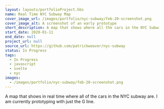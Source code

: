 ```yaml
---
layout: layouts/portfolioProject.hbs
name: Real Time NYC Subway Map
cover_image_url: /images/portfolio/nyc-subway/feb-20-screenshot.png
cover_image_alt: A screenshot of an early prototype
short_description: A map that shows where all the cars in the NYC Subway system are.
start_date: 2020-01-11
end_date: null
project_url: null
source_url: https://github.com/patrickweaver/nyc-subway
status: In Progress
tags:
  - In Progress
  - javascript
  - svelte
  - nyc
images:
  - /images/portfolio/nyc-subway/feb-20-screenshot.png
---
```


A map that shows in real time where all of the cars in the NYC subway are. I am currently prototyping with just the G line.
